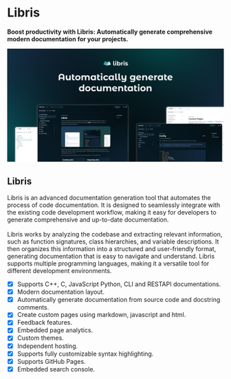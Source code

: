# Libris
**Boost productivity with Libris: Automatically generate comprehensive modern documentation for your projects.**

![Libris Docs Banner](https://raw.githubusercontent.com/librisio/.github/master/media/github/readme_banner.png)

## Libris

Libris is an advanced documentation generation tool that automates the process of code documentation. It is designed to seamlessly integrate with the existing code development workflow, making it easy for developers to generate comprehensive and up-to-date documentation.
<br><br>
Libris works by analyzing the codebase and extracting relevant information, such as function signatures, class hierarchies, and variable descriptions. It then organizes this information into a structured and user-friendly format, generating documentation that is easy to navigate and understand. Libris supports multiple programming languages, making it a versatile tool for different development environments.
<br>

* [x] Supports C++, C, JavaScript Python, CLI and RESTAPI documentations.
* [x] Modern documentation layout.
* [x] Automatically generate documentation from source code and docstring comments.
* [x] Create custom pages using markdown, javascript and html.
* [x] Feedback features.
* [x] Embedded page analytics.
* [x] Custom themes.
* [x] Independent hosting.
* [x] Supports fully customizable syntax highlighting.
* [x] Supports GitHub Pages.
* [x] Embedded search console.